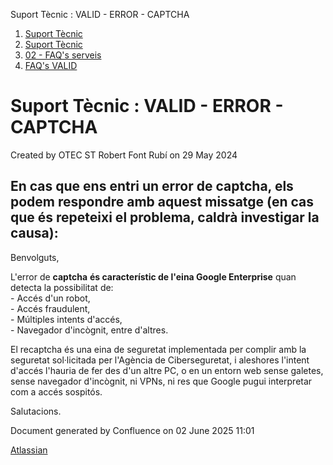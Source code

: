 Suport Tècnic : VALID - ERROR - CAPTCHA  

1.  [Suport Tècnic](index.html)
2.  [Suport Tècnic](13893782.html)
3.  [02 - FAQ's serveis](26313393.html)
4.  [FAQ's VALID](28705603.html)

Suport Tècnic : VALID - ERROR - CAPTCHA
=======================================

Created by OTEC ST Robert Font Rubí on 29 May 2024

En cas que ens entri un error de captcha, els podem respondre amb aquest missatge (en cas que és repeteixi el problema, caldrà investigar la causa):
----------------------------------------------------------------------------------------------------------------------------------------------------

  

Benvolguts,  
  
L'error de **captcha** **és característic de l'eina Google Enterprise** quan detecta la possibilitat de:  
\- Accés d'un robot,  
\- Accés fraudulent,  
\- Múltiples intents d'accés,  
\- Navegador d'incògnit, entre d'altres.  
  
El recaptcha és una eina de seguretat implementada per complir amb la seguretat sol·licitada per l'Agència de Ciberseguretat, i aleshores l'intent d'accés l'hauria de fer des d'un altre PC, o en un entorn web sense galetes, sense navegador d'incògnit, ni VPNs, ni res que Google pugui interpretar com a accés sospitós.  
  
Salutacions.

Document generated by Confluence on 02 June 2025 11:01

[Atlassian](http://www.atlassian.com/)